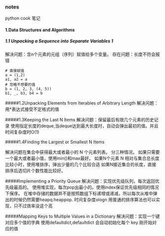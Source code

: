 ### notes
python cook 笔记
#### 1.Data Structures and Algorithms
##### 1.1 Unpacking a Sequence into Separate Variables 1
解决问题：含n个元素的元组（序列）赋值给多个变量。
存在问题：长度不符会报错

```
# 直接赋值
a = (1,2)
a1, a2 = a
# 忽略不想要的值
b = (1, 2, 3, (4, 5))
b1, _, b3, b4 = b
```

#####1.2Unpacking Elements from Iterables of Arbitrary Length
解决问题：用*表达式接受不定格式的值

#####1.3Keeping the Last N Items
解决问题：保留最后有限几个元素的历史记录
使用指定长度的deque,当deque达到最大长度时，自动会弹出最初的值。并且时间复杂度时O(1)

#####1.4Finding the Largest or Smallest N Items

解决问题在集合中获得最大或者最小的 N 个元素列表。
分三种情况。
如果只需要一个最大或者最小值，使用min()和max最好。
如果N个元素 N 相对与集合总长度比较小时，使用堆排序，弹出少量的几个比较合适
如果N接近集合的长度，直接排序后选切片个数性能比较好。

#####Implementing a Priority Queue
解决问题：实现优先级队列，每次返回优先级最高的。
使用堆实现，每次pop出最小的。使用index保证优先级相同的情况下保序。
在堆中存储的数据并不是按照数组下标递增或递减，所以每次从堆中弹出的时候仍然需要heapq.heappop.
时间复杂度ologn
用普通的排序算法也可以实现，只不过效率没这个高

#####Mapping Keys to Multiple Values in a Dictionary
解决问题：实现一个键对应多个值的字典
使用defaultdict,defaultdict 会自动初始化每个 key 刚开始对应的值

